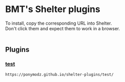 # BMT's Shelter plugins

To install, copy the corresponding URL into Shelter.<br>
Don't click them and expect them to work in a browser.<br><br>

## Plugins

### [test](plugins/test/)
```
https://ponymodz.github.io/shelter-plugins/test/
```
